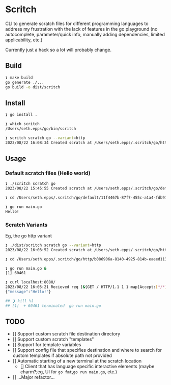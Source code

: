 # Scritch
CLI to generate scratch files for different programming languages to address my frustration with the lack of features in the go playground (no autocomplete, parameter/quick info, manually adding dependencies, limited applicability, etc.)

Currently just a hack so a lot will probably change.

## Build
```sh
❯ make build
go generate ./...
go build -o dist/scritch
```

## Install
```sh
❯ go install .

❯ which scritch
/Users/seth.epps/go/bin/scritch

❯ scritch scratch go --variant=http
2023/08/22 16:08:34 Created scratch at /Users/seth.epps/.scritch/go/http/0e584181-8c34-4153-9a72-3c6dccbeb0bc
```

## Usage
### Default scratch files (Hello world)
```sh
❯ ./scritch scratch go
2023/08/22 15:45:55 Created scratch at /Users/seth.epps/.scritch/go/default/11f4467b-87f7-455c-a1a4-fdb91a4c7afd

❯ cd /Users/seth.epps/.scritch/go/default/11f4467b-87f7-455c-a1a4-fdb91a4c7afd

❯ go run main.go
Hello!
```

### Scratch Variants
Eg, the go http variant
```sh
❯ ./dist/scritch scratch go --variant=http
2023/08/22 16:03:52 Created scratch at /Users/seth.epps/.scritch/go/http/b086906a-8140-4925-814b-eaeed1130ffe

❯ cd /Users/seth.epps/.scritch/go/http/b086906a-8140-4925-814b-eaeed1130ffe

❯ go run main.go &
[1] 60461

❯ curl localhost:8080/
2023/08/22 16:05:21 Recieved req [&{GET / HTTP/1.1 1 1 map[Accept:[*/*] User-Agent:[curl/8.1.2]] {} <nil> 0 [] false localhost:8080 map[] map[] <nil> map[] 127.0.0.1:58186 / <nil> <nil> <nil> 0x140000e21e0}]
{"message":"Hello!"}

## ❯ kill %1
## [1]  + 60461 terminated  go run main.go
```

## TODO
 - [] Support custom scratch file destination directory
 - [] Support custom scratch "templates"
 - [] Support for template variables
 - [] Support config file that specifies destination and where to search for custom templates if absolute path not provided
 - [] Automatic starting of a new terminal at the scratch location
    - [] Client that has language specific interactive elements (maybe charm?;eg, UI for `go fmt`,`go run main.go`, etc.)
 - [] ...Major refactor...